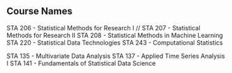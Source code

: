 ## Course Names

STA 206 - Statistical Methods for Research I //
STA 207 - Statistical Methods for Research II
STA 208 - Statistical Methods in Machine Learning
STA 220 - Statistical Data Technologies
STA 243 - Computational Statistics

STA 135 - Multivariate Data Analysis
STA 137 - Applied Time Series Analysis I
STA 141 - Fundamentals of Statistical Data Science
